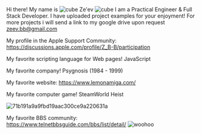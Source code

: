 Hi there!
My name is ![cube](https://user-images.githubusercontent.com/4492652/220165007-92e83e4e-8535-4e18-891d-2cdf57b5900d.gif) Ze'ev ![cube](https://user-images.githubusercontent.com/4492652/220165046-f6054967-7c65-47c4-9a7f-e4729a38eb79.gif) 
I am a Practical Engineer & Full Stack Developer.
I have uploaded project examples for your enjoyment!
For more projects i will send a link to my google drive upon request zeev.bb@gmail.com

My profile in the Apple Support Community: https://discussions.apple.com/profile/Z_B-B/participation

My favorite scripting language for Web pages! JavaScript

My favorite company! Psygnosis (1984 - 1999)

My favorite website: https://www.lemonamiga.com/

My favorite computer game! SteamWorld Heist

![71b191a9a9fbd19aac300ce9a220631a](https://user-images.githubusercontent.com/4492652/220156320-4f142d5a-25dc-4fb7-91c4-2e56b1d4c44b.jpg)


My favorite BBS community: https://www.telnetbbsguide.com/bbs/list/detail/  ![woohoo](https://user-images.githubusercontent.com/4492652/220128378-81305ff2-f0ea-44ab-b137-36ea05be3b0e.gif)

